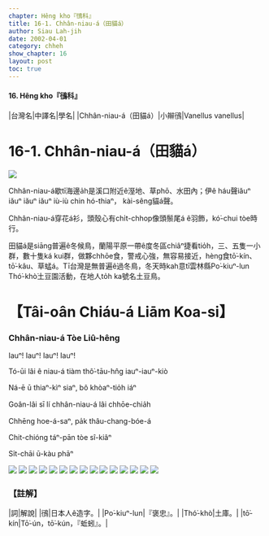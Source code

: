 ```yaml
---
chapter: Hêng kho『鴴科』
title: 16-1. Chhân-niau-á（田貓á）
author: Siau Lah-jih
date: 2002-04-01
category: chheh
show_chapter: 16
layout: post
toc: true
---
```


#### 16. Hêng kho『鴴科』


|台灣名|中譯名|學名|
|Chhân-niau-á（田貓á）|小辮鴴|Vanellus vanellus|


# 16-1. Chhân-niau-á（田貓á）


![](../too5/16/16-1-14.Chhân-niau-á.jpg)


Chhân-niau-á歇tī海邊a̍h是溪口附近ê溼地、草phō、水田內；伊ê háu聲iăuⁿ  iăuⁿ iăuⁿ iăuⁿ iù-iù chin hó-thiaⁿ， kài-sêng貓á聲。

Chhân-niau-á穿花á衫，頭殼心有chi̍t-chhop像頭鬃尾á ê羽飾，kó͘-chui tòe時行。

田貓á是siāng普遍ê冬候鳥，蘭陽平原一帶ê度冬區chiâⁿ捷看tio̍h，三、五隻一小群，數十隻ká kui群，做夥chhōe食，警戒心強，無容易接近，hèng食tō͘-kín、tō͘-kâu、草蜢á。Tī台灣是無普遍ê過冬鳥，冬天時kah意tī雲林縣Po͘-kiuⁿ-lun Thó͘-khò͘土豆園活動，在地人to̍h ka號名土豆鳥。



# 【Tâi-oân Chiáu-á Liām Koa-si】

### **Chhân-niau-á Tòe Liû-hêng**

Iauⁿ!  Iauⁿ!  Iauⁿ!  Iauⁿ!

Tó-ūi lâi ê niau-á tiàm thô͘-tāu-hn̂g iauⁿ-iauⁿ-kiò 

Ná-ē ū thiaⁿ-kìⁿ siaⁿ, bô khòaⁿ-tio̍h iáⁿ 

Goân-lâi sī lí chhân-niau-á lâi chhōe-chia̍h

Chhēng hoe-á-saⁿ, pa̍k thâu-chang-bóe-á

Chit-chióng táⁿ-pān tòe sî-kiâⁿ

Si̍t-chāi ū-kàu phāⁿ


![](../too5/16/16-1-9.Chhân-niau-á.jpg)
![](../too5/16/16-1-12.Chhân-niau-á.jpg)
![](../too5/16/16-1-10.Chhân-niau-á.jpg)
![](../too5/16/16-1-11.Chhân-niau-á.jpg)
![](../too5/16/16-1-3.Chhân-niau-á.jpg)
![](../too5/16/16-1-5.Chhân-niau-á.jpg)
![](../too5/16/16-1-6.Chhân-niau-á.jpg)
![](../too5/16/16-1-7.Chhân-niau-á.jpg)
![](../too5/16/16-1-8.Chhân-niau-á.jpg)
![](../too5/16/16-1-13.Chhân-niau-á.jpg)
![](../too5/16/16-1-4.Chhân-niau-á.jpg)
![](../too5/16/16-1-2.Chhân-niau-á.jpg)
![](../too5/16/16-1-16.Chhân-niau-á.jpg)
![](../too5/16/16-1-1.Chhân-niau-á.jpg)
![](../too5/16/16-1-15.Chhân-niau-á.jpg)


### 【註解】

|詞|解說|
|鴴|日本人ê造字。|
|Po͘-kiuⁿ-lun|『褒忠』。|
|Thó͘-khò͘|土庫。|
|tō͘-kín|Tō͘-ún，tō͘-kún，『蚯蚓』。|


